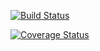 [![Build Status](https://travis-ci.org/cesar18pena/ts-api-boilerplate.svg?branch=master)](https://travis-ci.org/cesar18pena/ts-api-boilerplate)


[![Coverage Status](https://coveralls.io/repos/github/cesar18pena/ts-api-boilerplate/badge.svg?branch=master)](https://coveralls.io/github/cesar18pena/ts-api-boilerplate?branch=master)
